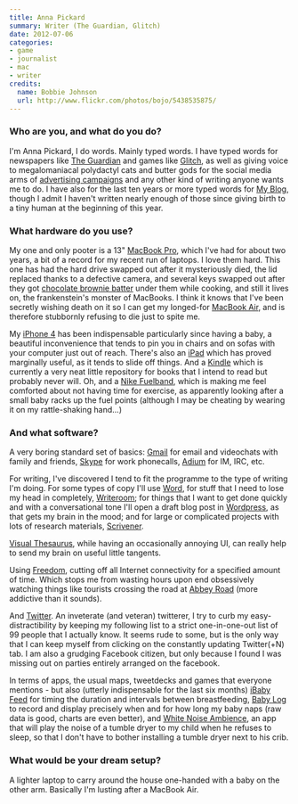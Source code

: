 ```yaml
---
title: Anna Pickard
summary: Writer (The Guardian, Glitch)
date: 2012-07-06
categories:
- game
- journalist
- mac
- writer
credits:
  name: Bobbie Johnson
  url: http://www.flickr.com/photos/bojo/5438535875/
---
```


### Who are you, and what do you do?

I'm Anna Pickard, I do words. Mainly typed words. I have typed words for newspapers like [The Guardian](http://www.guardian.co.uk/ "The Guardian's website.") and games like [Glitch][glitch.2], as well as giving voice to megalomaniacal polydactyl cats and butter gods for the social media arms of [advertising campaigns](http://www.facebook.com/photo.php?fbid=193357410698478&set=a.190463237654562.45746.186933131340906&type=3&theater "Bertrum Thumbcat on a goat. Really.") and any other kind of writing anyone wants me to do. I have also for the last ten years or more typed words for [My Blog](http://www.littleredboat.co.uk "Anna's website."), though I admit I haven't written nearly enough of those since giving birth to a tiny human at the beginning of this year. 

### What hardware do you use?

My one and only pooter is a 13" [MacBook Pro][macbook-pro], which I've had for about two years, a bit of a record for my recent run of laptops. I love them hard. This one has had the hard drive swapped out after it mysteriously died, the lid replaced thanks to a defective camera, and several keys swapped out after they got [chocolate brownie batter](http://www.guardian.co.uk/lifeandstyle/2007/mar/07/foodanddrink.recipe1 "A recipe for chocolate brownies.") under them while cooking, and still it lives on, the frankenstein's monster of MacBooks. I think it knows that I've been secretly wishing death on it so I can get my longed-for [MacBook Air][macbook-air], and is therefore stubbornly refusing to die just to spite me.

My [iPhone 4][iphone-4] has been indispensable particularly since having a baby, a beautiful inconvenience that tends to pin you in chairs and on sofas with your computer just out of reach. There's also an [iPad][ipad-2] which has proved marginally useful, as it tends to slide off things. And a [Kindle][] which is currently a very neat little repository for books that I intend to read but probably never will. Oh, and a [Nike Fuelband][fuelband], which is making me feel comforted about not having time for exercise, as apparently looking after a small baby racks up the fuel points (although I may be cheating by wearing it on my rattle-shaking hand...)

### And what software?

A very boring standard set of basics: [Gmail][] for email and videochats with family and friends, [Skype][] for work phonecalls, [Adium][] for IM, IRC, etc. 

For writing, I've discovered I tend to fit the programme to the type of writing I'm doing. For some types of copy I'll use [Word][], for stuff that I need to lose my head in completely, [Writeroom][]; for things that I want to get done quickly and with a conversational tone I'll open a draft blog post in [Wordpress][], as that gets my brain in the mood; and for large or complicated projects with lots of research materials, [Scrivener][].

[Visual Thesaurus][visual-thesaurus], while having an occasionally annoying UI, can really help to send my brain on useful little tangents.

Using [Freedom][], cutting off all Internet connectivity for a specified amount of time. Which stops me from wasting hours upon end obsessively watching things like tourists crossing the road at [Abbey Road](http://www.abbeyroad.com/crossing "The infamous crossing on Abbey Road.") (more addictive than it sounds).

And [Twitter][]. An inveterate (and veteran) twitterer, I try to curb my easy-distractibility by keeping my following list to a strict one-in-one-out list of 99 people that I actually know. It seems rude to some, but is the only way that I can keep myself from clicking on the constantly updating Twitter(+N) tab. I am also a grudging Facebook citizen, but only because I found I was missing out on parties entirely arranged on the facebook.

In terms of apps, the usual maps, tweetdecks and games that everyone mentions - but also (utterly indispensable for the last six months) [iBaby Feed][ibaby-feed-timer-ios] for timing the duration and intervals between breastfeeding, [Baby Log][baby-log-ios] to record and display precisely when and for how long my baby naps (raw data is good, charts are even better), and [White Noise Ambience][white-noise-ambience-ios], an app that will play the noise of a tumble dryer to my child when he refuses to sleep, so that I don't have to bother installing a tumble dryer next to his crib.

### What would be your dream setup?

A lighter laptop to carry around the house one-handed with a baby on the other arm. Basically I'm lusting after a MacBook Air.

[adium]: https://en.wikipedia.org/wiki/Adium "A multi-protocol chat application for the Mac."
[baby-log-ios]: https://apps.apple.com/us/app/baby-log-activities-growth/id401112090 "A baby feeding and tracking app."
[freedom]: https://freedom.to/ "Productivity software that locks you away from the Internet."
[fuelband]: https://en.wikipedia.org/wiki/Nike%2B_FuelBand "A fitness wristband."
[glitch.2]: https://www.glitchthegame.com/ "A web-based MMO."
[gmail]: https://mail.google.com/mail/u/0/ "Web-based email."
[ibaby-feed-timer-ios]: https://apps.apple.com/us/app/ibaby-feed-timer-breastfeeding/id395357581 "A feed timer app."
[ipad-2]: https://www.apple.com/ipad/ "A tablet device."
[iphone-4]: https://en.wikipedia.org/wiki/IPhone_4 "A smartphone."
[kindle]: http://web.archive.org/web/20230315012831/http://www.amazon.com/Kindle-Ereader-ebook-reader/dp/B007HCCNJU/ "A digital book reader."
[macbook-air]: https://www.apple.com/macbook-air/ "A very thin laptop."
[macbook-pro]: https://www.apple.com/macbook-pro/ "A laptop."
[scrivener]: http://www.literatureandlatte.com/scrivener.php "A Mac text editor aimed at writers."
[skype]: https://www.skype.com/en/ "Voice and video chat software."
[twitter]: http://web.archive.org/web/20230525035323/https://twitter.com/ "An online micro-blogging platform."
[visual-thesaurus]: https://www.visualthesaurus.com/ "A visual thesaurus."
[white-noise-ambience-ios]: https://apps.apple.com/us/app/white-noise-ambience/id424832949 "A noise generating app."
[word]: https://www.microsoft.com/en-us/microsoft-365/word "A document editor."
[wordpress]: https://wordpress.com/ "Weblog publishing software."
[writeroom]: https://www.hogbaysoftware.com/products/writeroom "Full-screen writing software."
